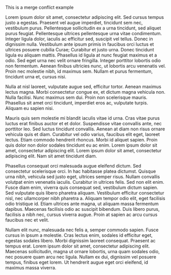 This is a merge conflict example

Lorem ipsum dolor sit amet, consectetur adipiscing elit. Sed cursus tempus justo a egestas. Praesent vel augue imperdiet, tincidunt sem nec, vestibulum purus. Pellentesque sollicitudin ex a urna tincidunt, sed aliquet purus feugiat. Pellentesque ultrices pellentesque urna vitae condimentum. Integer ligula dolor, iaculis ac efficitur sed, suscipit vel tellus. Donec in dignissim nulla. Vestibulum ante ipsum primis in faucibus orci luctus et ultrices posuere cubilia Curae; Curabitur et justo urna. Donec tincidunt ligula eu aliquam mattis. Phasellus id ligula at nunc feugiat maximus et a odio. Sed eget urna nec velit ornare fringilla. Integer porttitor lobortis odio non fermentum. Aenean finibus ultricies nunc, ut lobortis arcu venenatis vel. Proin nec molestie nibh, id maximus sem. Nullam et purus fermentum, tincidunt urna et, cursus nisi.

Nulla at nisl laoreet, vulputate augue sed, efficitur tortor. Aenean maximus lectus magna. Morbi consectetur congue ex, et dictum magna vehicula non. Nulla facilisi. Nunc maximus sem dui. Proin non scelerisque mauris. Phasellus sit amet orci tincidunt, imperdiet eros ac, vulputate turpis. Aliquam eu sapien nisi.

Mauris quis sem molestie mi blandit iaculis vitae id urna. Cras vitae purus luctus erat finibus auctor et et dolor. Suspendisse vitae convallis ante, nec porttitor leo. Sed luctus tincidunt convallis. Aenean at diam non risus ornare vehicula quis et diam. Curabitur vel odio varius, faucibus elit eget, laoreet lectus. Etiam commodo hendrerit rhoncus. Morbi id aliquet sapien. Proin quis dolor non dolor sodales tincidunt eu ac enim. Lorem ipsum dolor sit amet, consectetur adipiscing elit. Lorem ipsum dolor sit amet, consectetur adipiscing elit. Nam sit amet tincidunt diam.

Phasellus consequat orci malesuada augue eleifend dictum. Sed consectetur scelerisque orci. In hac habitasse platea dictumst. Quisque urna nibh, vehicula sed justo eget, ultrices semper risus. Nullam convallis volutpat enim venenatis iaculis. Curabitur in ultrices felis. Sed non elit enim. Fusce diam enim, viverra quis consequat sed, vestibulum dictum sapien. Sed vulputate quis libero pharetra aliquam. Vestibulum efficitur consectetur nisl, nec ullamcorper nibh pharetra a. Aliquam tempor odio elit, eget facilisis odio tristique id. Etiam ultrices ante magna, ut aliquam massa fermentum dapibus. Maecenas facilisis odio ac suscipit bibendum. Duis libero purus, facilisis a nibh nec, cursus viverra augue. Proin at sapien ac arcu cursus faucibus nec et velit.

Nullam elit nunc, malesuada nec felis a, semper commodo sapien. Fusce cursus in ipsum a molestie. Cras lectus enim, sodales id efficitur eget, egestas sodales libero. Morbi dignissim laoreet consequat. Praesent ac tempus erat. Lorem ipsum dolor sit amet, consectetur adipiscing elit. Maecenas sollicitudin, magna ut ornare lobortis, urna quam sodales odio, nec posuere quam arcu nec ligula. Nullam ex dui, dignissim vel posuere tempus, finibus eget lorem. Ut hendrerit augue eget orci eleifend, id maximus massa viverra.
